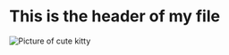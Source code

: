# This is the header of my file
![Picture of cute kitty](https://user-images.githubusercontent.com/107654811/186309454-380e18f3-a2a8-4a9b-b7d0-8d2659e522cf.png)
